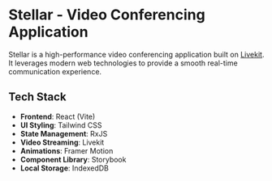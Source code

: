 # Stellar - Video Conferencing Application

Stellar is a high-performance video conferencing application built on [Livekit](https://livekit.io/). It leverages modern web technologies to provide a smooth real-time communication experience.

## Tech Stack
- **Frontend**: React (Vite)
- **UI Styling**: Tailwind CSS
- **State Management**: RxJS
- **Video Streaming**: Livekit
- **Animations**: Framer Motion
- **Component Library**: Storybook
- **Local Storage**: IndexedDB
